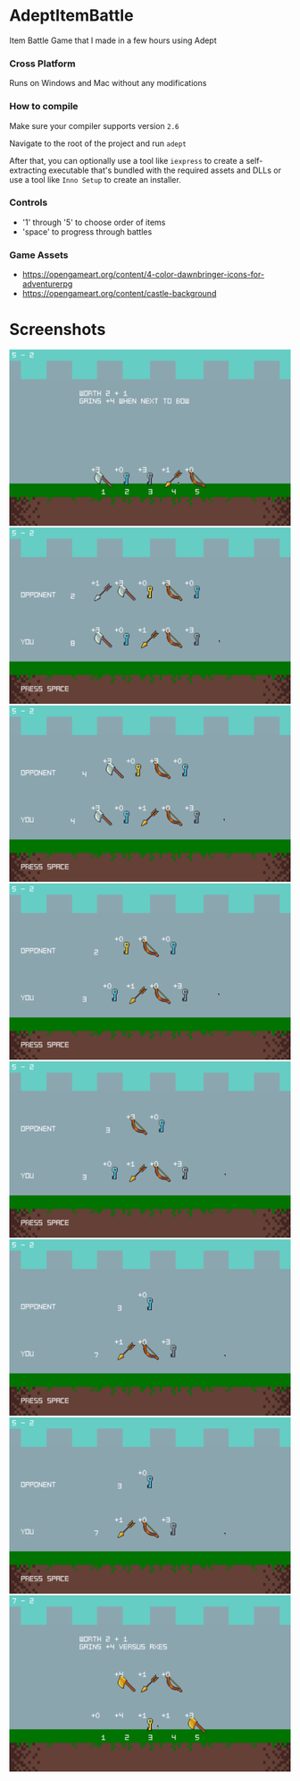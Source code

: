 # AdeptItemBattle
Item Battle Game that I made in a few hours using Adept

### Cross Platform
Runs on Windows and Mac without any modifications

### How to compile
Make sure your compiler supports version `2.6`

Navigate to the root of the project and run
`adept`

After that, you can optionally use a tool like `iexpress` to create a self-extracting executable that's bundled with the required assets and DLLs or use a tool like `Inno Setup` to create an installer.

### Controls
- '1' through '5' to choose order of items
- 'space' to progress through battles

### Game Assets
- https://opengameart.org/content/4-color-dawnbringer-icons-for-adventurerpg
- https://opengameart.org/content/castle-background

# Screenshots
![](https://github.com/IsaacShelton/AdeptItemBattle/raw/master/github/ss1.png)
![](https://github.com/IsaacShelton/AdeptItemBattle/raw/master/github/ssb1.png)
![](https://github.com/IsaacShelton/AdeptItemBattle/raw/master/github/ssb2.png)
![](https://github.com/IsaacShelton/AdeptItemBattle/raw/master/github/ssb3.png)
![](https://github.com/IsaacShelton/AdeptItemBattle/raw/master/github/ssb4.png)
![](https://github.com/IsaacShelton/AdeptItemBattle/raw/master/github/ssb5.png)
![](https://github.com/IsaacShelton/AdeptItemBattle/raw/master/github/ssb5.png)
![](https://github.com/IsaacShelton/AdeptItemBattle/raw/master/github/ss2.png)